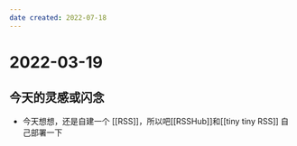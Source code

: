 ```yaml
---
date created: 2022-07-18
---
```


# 2022-03-19

## 今天的灵感或闪念

- 今天想想，还是自建一个 [[RSS]]，所以吧[[RSSHub]]和[[tiny tiny RSS]] 自己部署一下
